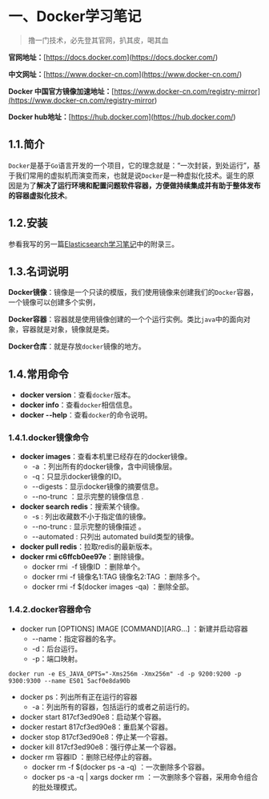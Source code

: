 # 一、Docker学习笔记

> 撸一门技术，必先登其官网，扒其皮，喝其血

**官网地址：**[https://docs.docker.com](<https://docs.docker.com/>)

**中文网址：**[https://www.docker-cn.com](<https://www.docker-cn.com/>)

**Docker 中国官方镜像加速地址：**[https://www.docker-cn.com/registry-mirror](<https://www.docker-cn.com/registry-mirror>)

**Docker hub地址：**[https://hub.docker.com](<https://hub.docker.com/>)

## 1.1.简介

`Docker`是基于`Go`语言开发的一个项目，它的理念就是：“一次封装，到处运行”，基于我们常用的虚拟机而演变而来，也就是说`Docker`是一种虚拟化技术。诞生的原因是为了**解决了运行环境和配置问题软件容器，方便做持续集成并有助于整体发布的容器虚拟化技术**。

## 1.2.安装

参看我写的另一篇[Elasticsearch学习笔记](<http://luokangyuan.com/elasticsearchchu-ji-pian/>)中的附录三。

## 1.3.名词说明

**Docker镜像**：镜像是一个只读的模版，我们使用镜像来创建我们的`Docker`容器，一个镜像可以创建多个实例，

**Docker容器**：容器就是使用镜像创建的一个个运行实例。类比`java`中的面向对象，容器就是对象，镜像就是类。

**Docker仓库**：就是存放`docker`镜像的地方。

## 1.4.常用命令

* **docker version**：查看`docker`版本。
* **docker info**：查看`docker`相信信息。
* **docker --help**：查看`docker`的命令说明。

### 1.4.1.docker镜像命令

* **docker images**：查看本机里已经存在的docker镜像。
  * -a ：列出所有的docker镜像，含中间镜像层。
  * -q：只显示docker镜像的ID。
  * --digests：显示docker镜像的摘要信息。
  * --no-trunc ：显示完整的镜像信息 .
* **docker search redis**：搜索某个镜像。
  * -s : 列出收藏数不小于指定值的镜像。 
  * --no-trunc : 显示完整的镜像描述 。
  * --automated : 只列出 automated build类型的镜像。
* **docker pull redis**：拉取redis的最新版本。
* **docker rmi c6ffcb0ee97e**：删除镜像。
  * docker rmi  -f 镜像ID ：删除单个。
  * docker rmi -f 镜像名1:TAG 镜像名2:TAG  ：删除多个。
  * docker rmi -f $(docker images -qa) ：删除全部。

### 1.4.2.docker容器命令

* docker run [OPTIONS] IMAGE [COMMAND][ARG...] ：新建并启动容器
  * --name：指定容器的名字。
  * -d：后台运行。
  * -p：端口映射。

```shell
docker run -e ES_JAVA_OPTS="-Xms256m -Xmx256m" -d -p 9200:9200 -p 9300:9300 --name ES01 5acf0e8da90b
```

* docker ps：列出所有正在运行的容器
  * -a：列出所有的容器，包括运行的或者之前运行的。
* docker start 817cf3ed90e8：启动某个容器。
* docker restart 817cf3ed90e8：重启某个容器。
* docker stop 817cf3ed90e8：停止某一个容器。
* docker kill  817cf3ed90e8：强行停止某一个容器。
* docker rm 容器ID ：删除已经停止的容器。
  * docker rm -f $(docker ps -a -q) ：一次删除多个容器。
  * docker ps -a -q | xargs docker rm ：一次删除多个容器，采用命令组合的批处理模式。





